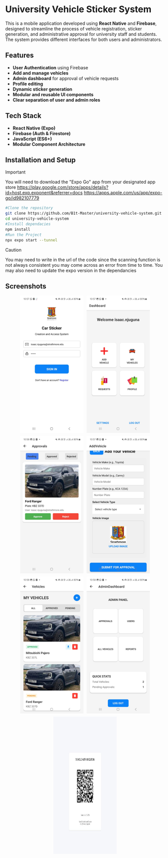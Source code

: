 # University Vehicle Sticker System

This is a mobile application developed using **React Native** and **Firebase**, designed to streamline the process of vehicle registration, sticker generation, and administrative approval for university staff and students. The system provides different interfaces for both users and administrators.

## Features

- **User Authentication** using Firebase
- **Add and manage vehicles**
- **Admin dashboard** for approval of vehicle requests
- **Profile editing**
- **Dynamic sticker generation**
- **Modular and reusable UI components**
- **Clear separation of user and admin roles**

## Tech Stack

- **React Native (Expo)**
- **Firebase (Auth & Firestore)**
- **JavaScript (ES6+)**
- **Modular Component Architecture**

## Installation and Setup

> [!IMPORTANT]  
> You will need to download the "Expo Go" app from your designated app store
> https://play.google.com/store/apps/details?id=host.exp.exponent&referrer=docs https://apps.apple.com/us/app/expo-go/id982107779

```bash
#Clone the repository
git clone https://github.com/B1t-Master/university-vehicle-system.git
cd university-vehicle-system
#Install dependacies
npm install
#Run the Project
npx expo start --tunnel
```

> [!CAUTION]
> You may need to write in the url of the code since the scanning function is not always consistent you may come across an error from time to time.
> You may also need to update the expo version in the dependancies

## Screenshots

<div style="display: flex; flex-wrap: wrap; gap: 10px; justify-content: center;">

  <img src="./screenshots/login.jpg" width="200" height="433.6" />
  <img src="./screenshots/user-dashboard.jpg" width="200" height="433.6" />
  <img src="./screenshots/approvals.jpg" width="200" height="433.6" />

  <img src="./screenshots/add-vehicle.jpg" width="200" height="433.6" />
  <img src="./screenshots/vehicles.jpg" width="200" height="433.6" />
  <img src="./screenshots/admin-dashboard.jpg" width="200" height="433.6" />

  <img src="./screenshots/qr.jpg" width="200" height="433.6" />

</div>
